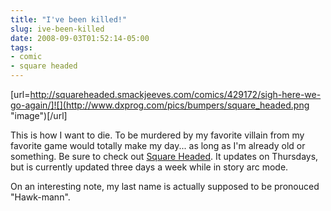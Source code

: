 ```yaml
---
title: "I've been killed!"
slug: ive-been-killed
date: 2008-09-03T01:52:14-05:00
tags:
- comic
- square headed
---
```

[url=http://squareheaded.smackjeeves.com/comics/429172/sigh-here-we-go-again/]![](http://www.dxprog.com/pics/bumpers/square_headed.png "image")[/url]

This is how I want to die. To be murdered by my favorite villain from my favorite game would totally make my day... as long as I'm already old or something. Be sure to check out [Square Headed](http://squareheaded.smackjeeves.com/comics/). It updates on Thursdays, but is currently updated three days a week while in story arc mode.

On an interesting note, my last name is actually supposed to be pronouced "Hawk-mann".
